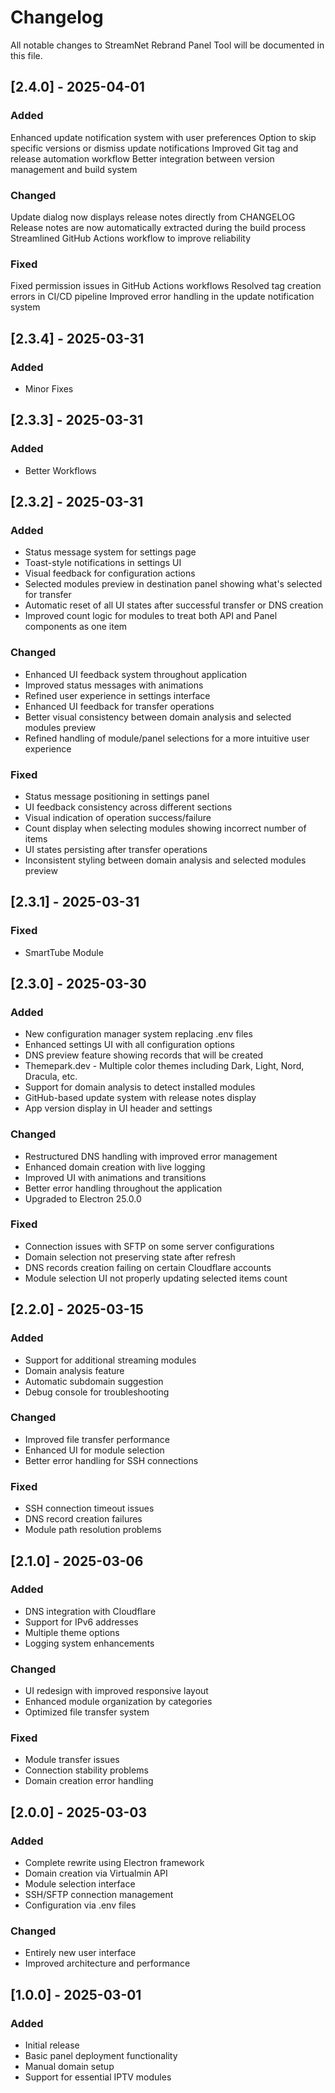 # Changelog

All notable changes to StreamNet Rebrand Panel Tool will be documented in this file.

## [2.4.0] - 2025-04-01

### Added

Enhanced update notification system with user preferences
Option to skip specific versions or dismiss update notifications
Improved Git tag and release automation workflow
Better integration between version management and build system

### Changed

Update dialog now displays release notes directly from CHANGELOG
Release notes are now automatically extracted during the build process
Streamlined GitHub Actions workflow to improve reliability

### Fixed

Fixed permission issues in GitHub Actions workflows
Resolved tag creation errors in CI/CD pipeline
Improved error handling in the update notification system

## [2.3.4] - 2025-03-31

### Added

- Minor Fixes

## [2.3.3] - 2025-03-31

### Added

- Better Workflows

## [2.3.2] - 2025-03-31

### Added

- Status message system for settings page
- Toast-style notifications in settings UI
- Visual feedback for configuration actions
- Selected modules preview in destination panel showing what's selected for transfer
- Automatic reset of all UI states after successful transfer or DNS creation
- Improved count logic for modules to treat both API and Panel components as one item

### Changed

- Enhanced UI feedback system throughout application
- Improved status messages with animations
- Refined user experience in settings interface
- Enhanced UI feedback for transfer operations
- Better visual consistency between domain analysis and selected modules preview
- Refined handling of module/panel selections for a more intuitive user experience

### Fixed

- Status message positioning in settings panel
- UI feedback consistency across different sections
- Visual indication of operation success/failure
- Count display when selecting modules showing incorrect number of items
- UI states persisting after transfer operations
- Inconsistent styling between domain analysis and selected modules preview

## [2.3.1] - 2025-03-31

### Fixed

- SmartTube Module

## [2.3.0] - 2025-03-30

### Added

- New configuration manager system replacing .env files
- Enhanced settings UI with all configuration options
- DNS preview feature showing records that will be created
- Themepark.dev - Multiple color themes including Dark, Light, Nord, Dracula, etc.
- Support for domain analysis to detect installed modules
- GitHub-based update system with release notes display
- App version display in UI header and settings

### Changed

- Restructured DNS handling with improved error management
- Enhanced domain creation with live logging
- Improved UI with animations and transitions
- Better error handling throughout the application
- Upgraded to Electron 25.0.0

### Fixed

- Connection issues with SFTP on some server configurations
- Domain selection not preserving state after refresh
- DNS records creation failing on certain Cloudflare accounts
- Module selection UI not properly updating selected items count

## [2.2.0] - 2025-03-15

### Added

- Support for additional streaming modules
- Domain analysis feature
- Automatic subdomain suggestion
- Debug console for troubleshooting

### Changed

- Improved file transfer performance
- Enhanced UI for module selection
- Better error handling for SSH connections

### Fixed

- SSH connection timeout issues
- DNS record creation failures
- Module path resolution problems

## [2.1.0] - 2025-03-06

### Added

- DNS integration with Cloudflare
- Support for IPv6 addresses
- Multiple theme options
- Logging system enhancements

### Changed

- UI redesign with improved responsive layout
- Enhanced module organization by categories
- Optimized file transfer system

### Fixed

- Module transfer issues
- Connection stability problems
- Domain creation error handling

## [2.0.0] - 2025-03-03

### Added

- Complete rewrite using Electron framework
- Domain creation via Virtualmin API
- Module selection interface
- SSH/SFTP connection management
- Configuration via .env files

### Changed

- Entirely new user interface
- Improved architecture and performance

## [1.0.0] - 2025-03-01

### Added

- Initial release
- Basic panel deployment functionality
- Manual domain setup
- Support for essential IPTV modules
